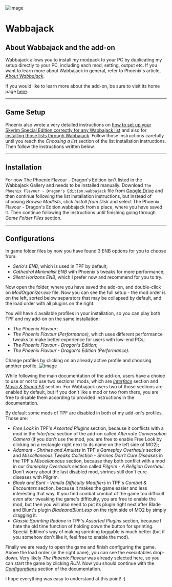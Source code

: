 ![image](https://i.imgur.com/rBiUoHz.png)

# Wabbajack

## About Wabbajack and the add-on

Wabbajack allows you to install my modpack to your PC by duplicating my setup directly to your PC, including each mod, setting, output etc. If you want to learn more about Wabbajack in general, refer to Phoenix's article, [_About Wabbajack_](https://thephoenixflavour.com/wj/about-wabbajack/).

If you would like to learn more about the add-on, be sure to visit its home page [here](https://www.nexusmods.com/skyrimspecialedition/mods/51973).

---

## Game Setup

Phoenix also wrote a very detailed instructions on [how to set up your Skyrim Special Edition correctly for any Wabbajack list](https://thephoenixflavour.com/wj/wj-sse/game-setup/) and also for [installing those lists through Wabbajack](https://thephoenixflavour.com/wj/wj-sse/list-installation/). Follow those instructions carefully until you reach the _Choosing a list_ section of the list installation instructions. Then follow the instructions written below.

---

## Installation

For now The Phoenix Flavour - Dragon's Edition isn't listed in the Wabbajack Gallery and needs to be installed manually. Download `The Phoenix Flavour - Dragon's Edition.wabbajack` file from [Google Drive](https://drive.google.com/file/d/1H5FDLtwTcACcUJW2Ee5EmIOoO0vCPNGx/view?usp=sharing) and then continue following the list installation instructions, but instead of choosing _Browse Modlists_, click _Install from Disk_ and select The Phoenix Flavour - Dragon's Edition.wabbajack from a place, where you have saved it. Then continue following the instructions until finishing going through _Game Folder Files_ section.

---

## Configurations

In game folder files by now you have found 3 ENB options for you to choose from:
  - _Serio's ENB_, which is used in TPF by default;
  - _Cathedral Minimalist ENB_ with Phoenix's tweaks for more performance;
  - _Silent Horizons ENB_, which I prefer now and recommend for you to try.

Now open the folder, where you have saved the add-on, and double-click on _ModOrganizer.exe_ file. Now you can see the full setup - the mod order is on the left, sorted below separators that may be collapsed by default, and the load order with all plugins on the right. 

You will have 4 available profiles in your installation, so you can play both TPF and my add-on on the same installation:
  - _The Phoenix Flavour_;
  - _The Phoenix Flavour (Performance)_, which uses different performance tweaks to make better experience for users with low-end PCs;
  - _The Phoenix Flavour - Dragon's Edition_;
  - _The Phoenix Flavour - Dragon's Edition (Performance)._

Change profiles by clicking on an already active profile and choosing another profile.
![image](https://user-images.githubusercontent.com/37147270/130832038-50afb4cc-09d9-4227-97e6-9ee83bc98fca.png)

While following the main documentation of the add-on, users have a choice to use or not to use two sections' mods, which are [_Interface_](https://github.com/DragonBlame/tpf-dragons-edition/blob/main/DOCUMENTATION.md#interface-optional) section and [_Music & Sound FX_](https://github.com/DragonBlame/tpf-dragons-edition/blob/main/DOCUMENTATION.md#music--sound-fx-optional) section. For Wabbajack users two of those sections are enabled by default, but if you don't like a mod or two from there, you are free to disable them according to provided instructions in the documentation.

By default some mods of TPF are disabled in both of my add-on's profiles. Those are:
  - _Free Look_ in TPF's _Assorted Plugins_ section, because it conflicts with a mod in the _Interface_ section of the add-on called _Alternate Conversation Camera_ (if you don't use the mod, you are free to enable Free Look by clicking on a rectangle right next to its name on the left side of MO2);
  - _Adamant - Shrines and Amulets_ in TPF's _Gameplay Overhauls_ section and _Miscellaneous Tweaks Collection - Shrines Don't Cure Diseases_ in the TPF's _Miscellaneous_ section, because they both conflict with a mod in our _Gameplay Overhauls_ section called _Pilgrim - A Religion Overhaul_. Don't worry about the last disabled mod, shrines still don't cure diseases with Pilgrim.
  - _Blade and Bunt - Vanilla Difficulty Modifiers_ in TPF's _Combat & Encounters_ section, because it makes the game easier and less interesting that way. If you find combat combat of the game too difficult even after tweaking the game's difficulty, you are free to enable the mod, but then you will also need to put its plugin right next after Blade and Blunt's plugin _BladeandBlunt.esp_ on the right side of MO2 by simply dragging it. 
  - _Classic Sprinting Redone_ in TPF's _Assorted Plugins_ section, because I hate the old time function of holding down the button for sprinting. Special Edition's way of making sprinting toggable is much better (but if you somehow don't like it, feel free to enable the mod). 

Finally we are ready to open the game and finish configuring the game. Above the load order (in the right pane), you can see the executables drop-down. Very likely _The Phoenix Flavour_ was already selected here, so you can start the game by clicking _RUN_. Now you should continue with the [_Configurations_](https://github.com/DragonBlame/tpf-dragons-edition/blob/main/DOCUMENTATION.md#configurations) section of the documentation.

I hope everything was easy to understand at this point! :)



